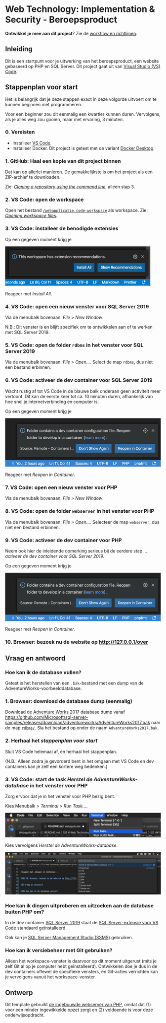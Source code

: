 # Web Technology: Implementation & Security - Beroepsproduct

**Ontwikkel je mee aan dit project**? Zie de [workflow en richtlijnen](/.github/CONTRIBUTING.md).

## Inleiding

Dit is een startpunt voor je uitwerking van het beroepsproduct, een website gebaseerd op PHP en SQL Server. Dit project gaat uit van [Visual Studio (VS) Code](https://code.visualstudio.com/docs/getstarted/userinterface).

## Stappenplan voor start

Het is belangrijk dat je deze stappen exact in deze volgorde uitvoert om te kunnen beginnen met programmeren.

Voor een beginner zou dit eenmalig een kwartier kunnen duren. Vervolgens, als je alles weg zou gooien, maar met ervaring, 3 minuten.

### 0. Vereisten

- Installeer [VS Code](https://code.visualstudio.com/).
- Installeer Docker. Dit project is getest met de variant [Docker Desktop](https://www.docker.com/products/docker-desktop).

### 1. GitHub: Haal een kopie van dit project binnen

Dat kan op allerlei manieren. De gemakkelijkste is om het project als een ZIP-archief te downloaden.

Zie: [_Cloning a repository using the command line_](https://help.github.com/en/github/creating-cloning-and-archiving-repositories/cloning-a-repository#cloning-a-repository-using-the-command-line), alleen stap 3.

### 2. VS Code: open de workspace

Open het bestand [`/webapplicatie.code-workspace`](/webapplicatie.code-workspace) als workspace.
Zie: [_Opening workspace files_](https://code.visualstudio.com/docs/editor/multi-root-workspaces#_opening-workspace-files).

### 3. VS Code: installeer de benodigde extensies

Op een gegeven moment krijg je

![de vraag of je de door deze workspace aanbevolen extensies wilt installeren.](img/This_workspace_has_extension_recommendations.png)

Reageer met _Install All_.

### 4. VS Code: open een nieuw venster voor SQL Server 2019

Via de menubalk bovenaan: _File_ > _New Window_.

N.B.: Dit venster is en blijft specifiek om te ontwikkelen aan of te werken met SQL Server 2019.

### 5. VS Code: open de folder `rdbms` in het venster voor SQL Server 2019

Via de menubalk bovenaan: _File_ > _Open..._.
Select de map `rdbms`, dus niet een bestand erbinnen.

### 6. VS Code: activeer de dev container voor SQL Server 2019

Wacht rustig af tot VS Code in de blauwe balk onderaan geen activiteit meer vertoont. Dit kan de eerste keer tot ca. 10 minuten duren, afhankelijk van hoe snel je internetverbinding en computer is.

Op een gegeven moment krijg je

![de vraag of je de dev container binnen deze map wilt activeren.](img/Folder_contains_a_dev_configuration_file_Reopen_folder_to_develop_in_a_container.png)

Reageer met _Reopen in Container_.

### 7. VS Code: open een nieuw venster voor PHP

Via de menubalk bovenaan: _File_ > _New Window_.

### 8. VS Code: open de folder `webserver` in het venster voor PHP

Via de menubalk bovenaan: _File_ > _Open..._. Selecteer de map `webserver`, dus niet een bestand erbinnen.

### 9. VS Code: activeer de dev container voor PHP

Neem ook hier de inleidende opmerking serieus bij de eerdere stap _... activeer de dev container voor SQL Server 2019_.

Op een gegeven moment krijg je

![de vraag of je de dev container binnen deze map wilt activeren.](img/Folder_contains_a_dev_configuration_file_Reopen_folder_to_develop_in_a_container.png)

Reageer met _Reopen in Container_.

### 10. Browser: bezoek nu de website op http://127.0.0.1/over

## Vraag en antwoord

### Hoe kan ik de database vullen?

Getest is het herstellen van een `.bak`-bestand met een dump van de AdventureWorks-voorbeelddatabase.

### 1. Browser: download de database dump (eenmalig)

Download de [Adventure Works 2017](https://docs.microsoft.com/en-us/sql/samples/adventureworks-install-configure?view=sql-server-ver15) database dump vanaf https://github.com/Microsoft/sql-server-samples/releases/download/adventureworks/AdventureWorks2017.bak naar de map [`rdbms/`](/rdbms). Sla het bestand op onder de naam `AdventureWorks2017.bak`.

### 2. Herhaal het _stappenplan voor start_

Sluit VS Code helemaal af, en herhaal het stappenplan.

(N.B.: Alleen zodra je gevorderd bent in het omgaan met VS Code en dev containers kan je zelf een kortere weg bedenken.)

### 3. VS Code: start de task _Herstel de AdventureWorks-database_ in het venster voor PHP

Zorg ervoor dat je in het venster voor PHP bezig bent.

Kies Menubalk > _Terminal_ > _Run Task..._.

![Menubalk > _Terminal_ > _Run Task..._.](img/Menu_Terminal_Run_Task.png)

Kies vervolgens _Herstel de AdventureWorks-database_.

![_Herstel de AdventureWorks-database_](img/Herstel_de_AdventureWorks-database.png)

### Hoe kan ik dingen uitproberen en uitzoeken aan de database buiten PHP om?

In de dev container [SQL Server 2019](/rdbms/) staat de [SQL Server-extensie voor VS Code](https://docs.microsoft.com/en-us/sql/visual-studio-code/sql-server-develop-use-vscode?view=sql-server-ver15) standaard geïnstalleerd.

Ook kan je [SQL Server Management Studio (SSMS)](https://docs.microsoft.com/en-us/sql/ssms/download-sql-server-management-studio-ssms?view=sql-server-ver15) gebruiken.

### Hoe kan ik versiebeheer met Git gebruiken?

Alleen het workspace-venster is daarvoor op dit moment uitgerust (mits je zelf Git al op je computer hebt geïnstalleerd). Ontwikkelen doe je dus in de dev containers oftewel de specifieke vensters, en Git-acties verrichten kan je vervolgens vanuit het workspace-venster.

## Ontwerp

Dit template gebruikt [de ingebouwde webserver van PHP](https://www.php.net/manual/en/features.commandline.webserver.php), omdat dat (1) voor een minder ingewikkelde opzet zorgt en (2) voldoende is voor deze onderwijsopdracht.
